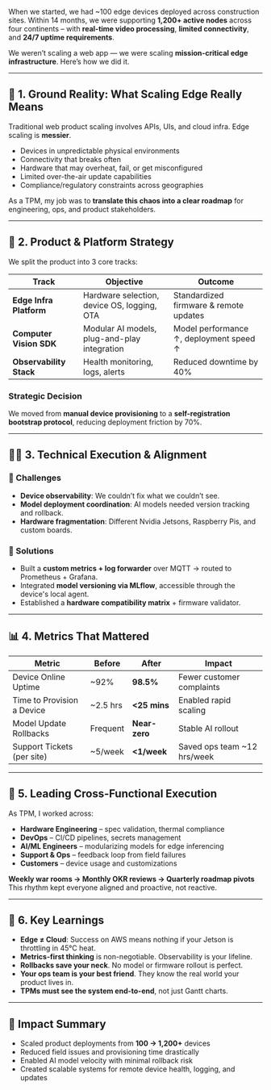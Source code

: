 When we started, we had ~100 edge devices deployed across construction sites. Within 14 months, we were supporting **1,200+ active nodes** across four continents – with **real-time video processing**, **limited connectivity**, and **24/7 uptime requirements**.

We weren’t scaling a web app — we were scaling **mission-critical edge infrastructure**. Here’s how we did it.

---
## 🚧 1. Ground Reality: What Scaling Edge Really Means

Traditional web product scaling involves APIs, UIs, and cloud infra. Edge scaling is **messier**.

- Devices in unpredictable physical environments  
- Connectivity that breaks often  
- Hardware that may overheat, fail, or get misconfigured  
- Limited over-the-air update capabilities  
- Compliance/regulatory constraints across geographies  

As a TPM, my job was to **translate this chaos into a clear roadmap** for engineering, ops, and product stakeholders.

---

## 🧠 2. Product & Platform Strategy

We split the product into 3 core tracks:

| Track                   | Objective                                      | Outcome                                     |
|-------------------------|-----------------------------------------------|---------------------------------------------|
| **Edge Infra Platform** | Hardware selection, device OS, logging, OTA   | Standardized firmware & remote updates      |
| **Computer Vision SDK** | Modular AI models, plug-and-play integration  | Model performance ↑, deployment speed ↑     |
| **Observability Stack** | Health monitoring, logs, alerts                | Reduced downtime by 40%                     |

### Strategic Decision  
We moved from **manual device provisioning** to a **self-registration bootstrap protocol**, reducing deployment friction by 70%.

---

## 👷‍♂️ 3. Technical Execution & Alignment

### 🧩 Challenges

- **Device observability**: We couldn’t fix what we couldn’t see.  
- **Model deployment coordination**: AI models needed version tracking and rollback.  
- **Hardware fragmentation**: Different Nvidia Jetsons, Raspberry Pis, and custom boards.  

### 🔧 Solutions

- Built a **custom metrics + log forwarder** over MQTT → routed to Prometheus + Grafana.  
- Integrated **model versioning via MLflow**, accessible through the device's local agent.  
- Established a **hardware compatibility matrix** + firmware validator.  

---

## 📊 4. Metrics That Mattered

| Metric                     | Before     | After       | Impact                          |
|----------------------------|------------|-------------|----------------------------------|
| Device Online Uptime       | ~92%       | **98.5%**   | Fewer customer complaints        |
| Time to Provision a Device | ~2.5 hrs   | **<25 mins**| Enabled rapid scaling            |
| Model Update Rollbacks     | Frequent   | **Near-zero** | Stable AI rollout                |
| Support Tickets (per site) | ~5/week    | **<1/week** | Saved ops team ~12 hrs/week     |

---

## 🤝 5. Leading Cross-Functional Execution

As TPM, I worked across:

- **Hardware Engineering** – spec validation, thermal compliance  
- **DevOps** – CI/CD pipelines, secrets management  
- **AI/ML Engineers** – modularizing models for edge inferencing  
- **Support & Ops** – feedback loop from field failures  
- **Customers** – device usage and customizations  

**Weekly war rooms → Monthly OKR reviews → Quarterly roadmap pivots**  
This rhythm kept everyone aligned and proactive, not reactive.

---

## 🧠 6. Key Learnings

- **Edge ≠ Cloud**: Success on AWS means nothing if your Jetson is throttling in 45°C heat.  
- **Metrics-first thinking** is non-negotiable. Observability is your lifeline.  
- **Rollbacks save your neck**. No model or firmware rollout is perfect.  
- **Your ops team is your best friend**. They know the real world your product lives in.  
- **TPMs must see the system end-to-end**, not just Gantt charts.  

---

## 🚀 Impact Summary

- Scaled product deployments from **100 → 1,200+** devices  
- Reduced field issues and provisioning time drastically  
- Enabled AI model velocity with minimal rollback risk  
- Created scalable systems for remote device health, logging, and updates
